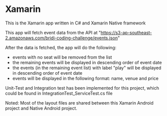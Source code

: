 # Xamarin
This is the Xamarin app written in C# and Xamarin Native framework

This app will fetch event data from the API at "https://s3-ap-southeast-2.amazonaws.com/bridj-coding-challenge/events.json" 

After the data is fetched, the app will do the following:
- events with no seat will be removed from the list
- the remaining events will be displayed in descending order of event date
- the events (in the remaining event list) with label "play" will be displayed in descending order of event date
- events will be displayed in the following format: name, venue and price

Unit-Test and Integration test has been implemented for this project, which could be found in IntegrationTest_ServiceTest.cs file

Noted: Most of the layout files are shared between this Xamarin Android project and Native Android project.